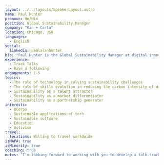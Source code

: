 ```yaml
---
layout: ../../layouts/SpeakerLayout.astro
name: Paul Hunter
pronoun: He/Him
position: Global Sustainability Manager
company: "Kin + Carta"
location: Chicago, USA
languages:
  - English
social:
  linkedin: paulalanhunter
bio: "Paul Hunter is the Global Sustainability Manager at digital innovation consultancy Kin + Carta, the first BCorp on the London Stock Exchange. He owns the development of tech-oriented sustainability solutions for the global firm. He has been featured in various magazines, whitepapers, and conferences around the globe on the role that tech is playing in solving some of the greatest sustainability challenges of our time."
experience:
  - Track Talks
  - Have a following
engagements: 1-5
topics:
  - The role of technology in solving sustainability challenges
  - The role of skills evolution in reducing the carbon intensity of digital innovation consulting
  - Sustainability as a talent attractor
  - Sustainability as a market differentiator
  - Sustainability as a partnership generator
interests:
  - BCorps
  - Sustainable applications of tech
  - Sustainable software
  - Education
  - Activism
travel:
  locations: Willing to travel worldwide
isMAPA: true
isMinority: true
coaching: true
notes: "I'm looking forward to working with you to develop a talk-track in line with your objectives!"
---
```

